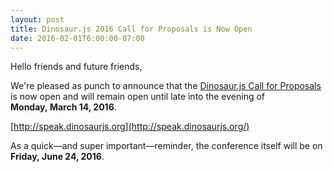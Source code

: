 ```yaml
---
layout: post
title: Dinosaur.js 2016 Call for Proposals is Now Open
date: 2016-02-01T6:00:00-07:00
---
```


Hello friends and future friends,

We're pleased as punch to announce that the [Dinosaur.js Call for Proposals](http://speak.dinosaurjs.org/events/dinosaurjs-2016) is now open and will remain open until late into the evening of **Monday, March 14, 2016**.

[http://speak.dinosaurjs.org](http://speak.dinosaurjs.org/)

As a quick—and super important—reminder, the conference itself will be on **Friday, June 24, 2016**.
